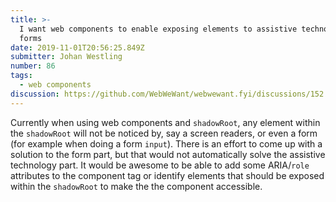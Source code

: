 ```yaml
---
title: >-
  I want web components to enable exposing elements to assistive technology and
  forms
date: 2019-11-01T20:56:25.849Z
submitter: Johan Westling
number: 86
tags:
  - web components
discussion: https://github.com/WebWeWant/webwewant.fyi/discussions/152
---
```

Currently when using web components and `shadowRoot`, any element within the `shadowRoot` will not be noticed by, say a screen readers, or even a form (for example when doing a form `input`).
 There is an effort to come up with a solution to the form part, but that would not automatically solve the assistive technology part.
 It would be awesome to be able to add some ARIA/`role` attributes to the component tag or identify elements that should be exposed within the `shadowRoot` to make the the component accessible.
